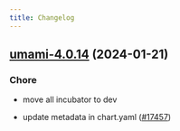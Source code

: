 ```yaml
---
title: Changelog
---
```




## [umami-4.0.14](https://github.com/truecharts/charts/compare/umami-4.0.13...umami-4.0.14) (2024-01-21)

### Chore



- move all incubator to dev

- update metadata in chart.yaml ([#17457](https://github.com/truecharts/charts/issues/17457))